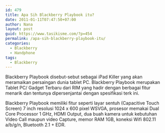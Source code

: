 ```yaml
---
id: 479
title: Apa Sih Blackberry Playbook itu?
date: 2011-01-11T07:47:50+07:00
author: Nana
layout: post
guid: https://www.tasikisme.com/?p=454
permalink: /apa-sih-blackberry-playbook-itu/
categories:
  - Blackberry
  - Handphone
tags:
  - Blackberry
---
```

Blackberry Playbook disebut-sebut sebagai iPad Killer yang akan meramaikan persaingan dunia tablet PC. Blackberry Playbook merupakan Tablet PC/ Gadget Terbaru dari RIM yang hadir dengan berbagai fitur menarik dan tentunya dipersenjantai dengan spesifikasi terk ini.

Blackberry Playbook memiliki fitur seperti layar sentuh (Capacitive Touch Screen) 7 inch resolusi 1024 x 600 pixel WSVGA, prosesor memakai Dual Core Processor 1 GHz, HDMI Output, dua buah kamera untuk kebutuhan Video Call maupun video Capture, memor RAM 1GB, koneksi Wifi 802.11 a/b/g/n, Bluetooth 2.1 + EDR.